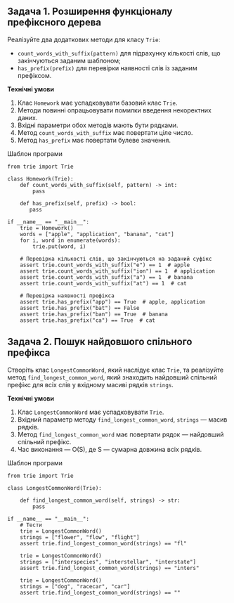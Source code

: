 ## Задача 1. Розширення функціоналу префіксного дерева

Реалізуйте два додаткових методи для класу `Trie`:

- `count_words_with_suffix(pattern)` для підрахунку кількості слів, що закінчуються заданим шаблоном;
- `has_prefix(prefix)` для перевірки наявності слів із заданим префіксом.

**Технічні умови**

1. Клас `Homework` має успадковувати базовий клас `Trie`.
2. Методи повинні опрацьовувати помилки введення некоректних даних.
3. Вхідні параметри обох методів мають бути рядками.
4. Метод `count_words_with_suffix` має повертати ціле число.
5. Метод `has_prefix` має повертати булеве значення.

Шаблон програми

```
from trie import Trie

class Homework(Trie):
    def count_words_with_suffix(self, pattern) -> int:
        pass

    def has_prefix(self, prefix) -> bool:
       pass

if __name__ == "__main__":
    trie = Homework()
    words = ["apple", "application", "banana", "cat"]
    for i, word in enumerate(words):
        trie.put(word, i)

    # Перевірка кількості слів, що закінчуються на заданий суфікс
    assert trie.count_words_with_suffix("e") == 1  # apple
    assert trie.count_words_with_suffix("ion") == 1  # application
    assert trie.count_words_with_suffix("a") == 1  # banana
    assert trie.count_words_with_suffix("at") == 1  # cat

    # Перевірка наявності префікса
    assert trie.has_prefix("app") == True  # apple, application
    assert trie.has_prefix("bat") == False
    assert trie.has_prefix("ban") == True  # banana
    assert trie.has_prefix("ca") == True  # cat

```

## Задача 2. Пошук найдовшого спільного префікса

Створіть клас `LongestCommonWord`, який наслідує клас `Trie`, та реалізуйте метод `find_longest_common_word`, який знаходить найдовший спільний префікс для всіх слів у вхідному масиві рядків `strings`.

**Технічні умови**

1. Клас `LongestCommonWord` має успадковувати `Trie`.
2. Вхідний параметр методу `find_longest_common_word`, `strings` — масив рядків.
3. Метод `find_longest_common_word` має повертати рядок — найдовший спільний префікс.
4. Час виконання — O(S), де
   S — сумарна довжина всіх рядків.

Шаблон програми

```
from trie import Trie

class LongestCommonWord(Trie):

    def find_longest_common_word(self, strings) -> str:
        pass

if __name__ == "__main__":
    # Тести
    trie = LongestCommonWord()
    strings = ["flower", "flow", "flight"]
    assert trie.find_longest_common_word(strings) == "fl"

    trie = LongestCommonWord()
    strings = ["interspecies", "interstellar", "interstate"]
    assert trie.find_longest_common_word(strings) == "inters"

    trie = LongestCommonWord()
    strings = ["dog", "racecar", "car"]
    assert trie.find_longest_common_word(strings) == ""
```
